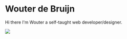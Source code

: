 # Wouter de Bruijn
Hi there I'm Wouter a self-taught web developer/designer.

<img src="https://github-readme-stats.vercel.app/api?username=wouter173&show_icons=true" />
